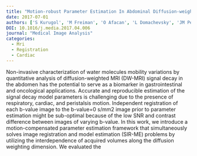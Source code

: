 ```yaml
---
title: "Motion-robust Parameter Estimation In Abdominal Diffusion-weighted Mri By Simultaneous Image Registration And Model Estimation"
date: 2017-07-01
authors: ['S Kurugol', 'M Freiman', 'O Afacan', 'L Domachevsky', 'JM Perez-Rossello', 'MJ Callahan', 'SK Warfield']
DOI: 10.1016/j.media.2017.04.006
journal: "Medical Image Analysis"
categories: 
  - Mri
  - Registration
  - Cardiac
---
```

 Non-invasive characterization of water molecules mobility variations by quantitative analysis of diffusion-weighted MRI (DW-MRI) signal decay in the abdomen has the potential to serve as a biomarker in gastrointestinal and oncological applications. Accurate and reproducible estimation of the signal decay model parameters is challenging due to the presence of respiratory, cardiac, and peristalsis motion. Independent registration of each b-value image to the b-value=0 s/mm2 image prior to parameter estimation might be sub-optimal because of the low SNR and contrast difference between images of varying b-value. In this work, we introduce a motion-compensated parameter estimation framework that simultaneously solves image registration and model estimation (SIR-ME) problems by utilizing the interdependence of acquired volumes along the diffusion weighting dimension. We evaluated the
            